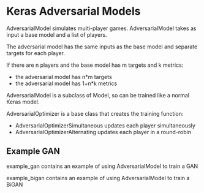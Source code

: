 # Keras Adversarial Models

AdversarialModel simulates multi-player games. AdversarialModel takes as input a base model and a list of players.

The adversarial model has the same inputs as the base model and separate targets for each player.

If there are n players and the base model has m targets and k metrics:
* the adversarial model has n*m targets
* the adversarial model has 1+n*k metrics

AdversarialModel is a subclass of Model, so can be trained like a normal Keras model.

AdversarialOptimizer is a base class that creates the training function:
* AdversarialOptimizerSimultaneous updates each player simultaneously
* AdversarialOptimizerAlternating updates each player in a round-robin

## Example GAN
example_gan contains an example of using AdversarialModel to train a GAN



example_bigan contains an example of using AdversarialModel to train a BiGAN
